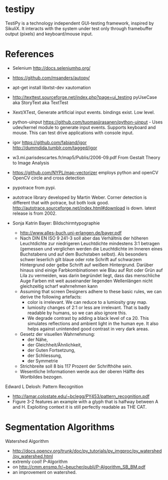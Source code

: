 testipy
=======

TestiPy is a technology independent GUI-testing framework, inspired by SikuliX.
It interacts with the system under test only through framebuffer output 
(pixels) and keyboard/mouse input.


References
==========

* Selenium http://docs.seleniumhq.org/

* https://github.com/msanders/autopy/

* apt-get install libxtst-dev xautomation

* http://texttest.sourceforge.net/index.php?page=ui_testing
  pyUseCase aka StoryText aka TextTest 

* Xext/XTest, Generate artificial input events. bindings exist. Low level.

* python-uinput https://github.com/tuomasjjrasanen/python-uinput - Uses 
  udev/kernel module to generate input events.  Supports keyboard and mouse.
  This can test drive applications with console input.

* igor https://github.com/fabiand/igor http://dummdida.tumblr.com/tagged/igor

* w3.mi.parisdescartes.fr/map5/Publis/2006-09.pdf
   From Gestalt Theory to Image Analysis
  
* https://github.com/NYPL/map-vectorizer employs python and openCV
  OpenCV circle and cross detection
 
* pypotrace from pypi.

* autotrace library developed by Martin Weber. 
	Corner detection is different that with potrace, but both look good.
	http://autotrace.sourceforge.net/index.html#download is down. latest
	release is from 2002.

* Sonja Katrin Bayer: Bildschirmtypographie
  - http://www.alles-buch.uni-erlangen.de/bayer.pdf
  - Nach DIN EN ISO 9 241-3 soll aber das Verhältnis der höheren Leuchtdichte
    zur niedrigeren Leuchtdichte mindestens 3:1 betragen (gemessen und
    verglichen werden die Leuchtdichte im Inneren eines Buchstabens und auf dem
    Buchstaben selbst). Als besonders schwer leserlich gilt blaue oder rote
    Schrift auf schwarzem Hintergrund oder gelbe Schrift auf weißem
    Hintergrund.  Darüber hinaus sind einige Farbkombinationen wie Blau auf Rot
    oder Grün auf Lila zu vermeiden, was darin begründet liegt, dass das
    menschliche Auge Farben mit weit auseinander liegenden Wellenlängen nicht
    gleichzeitig scharf wahrnehmen kann
  - Assuming that screen Designers adhere to these basic rules, we can derive 
    the following artefacts: 
    * color is irrelevant. We can reduce to a lumiosity gray map.
    * lumiosity changes of 2:1 or less are irrelevant. That is badly readable by 
      humans, so we can also ignore this. 
    * We degrade contrast by adding a black level of ca 20. This simulates
      reflections and ambient light in the human eye. It also helps against 
      unintended good contrast in very dark areas.
  - Gesetz der visuellen Wahrnehmung: 
    * der Nähe, 
    * der Gleichheit/Ähnlichkeit, 
    * der Guten Fortsetzung, 
    * der Schliessung, 
    * der Symmetrie
  - Strichbreite soll 8 bis 117 Prozent der Schrifthöhe sein.
  - Wesentliche Informationen werde aus der oberen Hälfte des Wortbildes bezogen.

 Edward L Delosh: Pattern Recognition
  - http://lamar.colostate.edu/~bclegg/PY453/pattern_recognition.pdf
  - Figure 3-2 features an example with a glyph that is halfway between A and H. 
    Exploiting context it is still perfectly readable as THE CAT.


Segmentation Algorithms
=======================
  Watershed Algorithm
  - http://docs.opencv.org/trunk/doc/py_tutorials/py_imgproc/py_watershed/py_watershed.html
  - extremly cool! 
  P-Algorithm
  - on http://cmm.ensmp.fr/~beucher/publi/P-Algorithm_SB_BM.pdf
  - an improvement on watershed.




